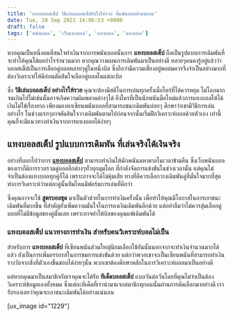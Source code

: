 ```yaml
---
title: 'แทงบอลสเต็ป วิธีเล่นบอลสเต็ปยังไงให้รวย ที่แฟนบอลห้ามพลาด'
date: Tue, 28 Sep 2021 14:06:53 +0000
draft: false
tags: ['พนันบอล', 'เว็บแทงบอล', 'แทงบอล', 'แทงบอล']
---
```


หากคุณเป็นหนึ่งคนที่สนใจทำเงินจากการพนันบอลนั้นการ **แทงบอลสเต็ป** ถือเป็นรูปแบบการเดิมพันที่จะทำให้คุณได้ผลกำไรจำนวนมาก หากคุณวางแผนการเดิมพันมาเป็นอย่างดี หลายๆคนคงรู้อยู่แล้วว่าบอลสเต็ปเป็นการเลือกคู่บอลหลายๆคู่ในหนึ่งบิล ซึ่งถือว่ามีความเสี่ยงอยู่พอสมควรจึงจำเป็นอย่างมากที่ต้องวิเคราะห์ให้ดีก่อนตัดสินใจเลือกคู่บอลในแต่ละบิล

ซึ่ง **วิธีเล่นบอลสเต็ป อย่างไรให้รวย** คุณจะต้องมีสติในการเล่นทุกครั้งเมื่อไหร่ที่ได้ควรหยุด ไม่โลภมากจนเกินไปไม่เช่นนั้นอาจเกิดความผิดพลาดต่างๆได้ ยิ่งใครที่เป็นนักพนันมือใหม่แล้วการแทงบอลให้ได้เงินไม่ใช่เรื่องยาก เพียงมองหาเซียนพนันบอลที่สามารถชนะเดิมพันบ่อยๆ ศึกษาว่าเขามีวิธีการเล่นอย่างไร ในช่วงแรกๆอาจตัดสินใจวางเดิมพันตามไปก่อนจากนั้นเริ่มฝึกวิเคราะห์บอลด้วยตัวเอง เท่านี้คุณก็จะมีแนวทางทำเงินจากการแทงบอลได้ง่ายๆ

**แทงบอลสเต็ป รูปแบบการเดิมพัน ที่เล่นจริงได้เงินจริง**
-------------------------------------------------------

อย่างที่บอกไปว่าการ [**แทงบอลสเต็ป**](/archives/) สามารถทำเงินให้นักพนันมหาศาลในเวลาข้ามคืน ซึ่งเว็บพนันบอลของเราก็มีการรวบรวมคู่บอลลีกต่างๆทั่วทุกมุมโลก ที่กำลังจัดการแข่งขันในช่วงเวลานั้น แต่คุณไม่จำเป็นต้องแทงบอลทุกคู่ก็ได้ เพราะอาจจะได้ไม่คุ้มเสีย ทางที่ดีควรเลือกวางเดิมพันคู่ที่มั่นใจมากที่สุด ทำการวิเคราะห์ว่าแต่ละคู่นั้นทีมไหนมีฟอร์มการเล่นที่ดีกว่า

ซึ่งคุณอาจจะใช้ **สูตรบอลชุด** มาเป็นตัวช่วยในการทำเงินครั้งนั้น เพื่อทำให้คุณมีโอกาสในการเอาชนะเดิมพันที่มากขึ้น ที่สำคัญยังเพิ่มความมั่นใจในการลงเงินเดิมพันอีกด้วย แต่อย่าลืมว่าไม่ควรสุ่มเลือกคู่บอลที่ไม่มีข้อมูลของคู่นั้นเลย เพราะอาจทำให้บิลของคุณแพ้เดิมพันได้

### **แทงบอลสเต็ป แนวทางการทำเงิน สำหรับคนวิเคราะห์บอลไม่เป็น**

สำหรับการ **แทงบอลสเต็ป** ที่เซียนพนันส่วนใหญ่นิยมเลือกใช้กันนั้นนอกจากจะทำเงินจำนวนมากได้แล้ว ยังเป็นการเพิ่มอรรถรสในการชมการแข่งขันด้วย แต่กว่าพวกเขาจะเป็นเซียนพนันที่สามารถทำเงินรางวัลจากสิ่งที่ตัวเองชื่นชอบได้ง่ายๆนั้น พวกเขาต้องศึกษาหลักในการวิเคราะห์บอลมาเป็นอย่างดี

แต่หากคุณมาเป็นสมาชิกกับเราคุณจะได้รับ **ทีเด็ดบอลสเต็ป** แบบวันต่อวันโดยที่คุณไม่จำเป็นต้องวิเคราะห์ข้อมูลเองทั้งหมด ซึ่งแต่ละทีเด็ดที่เรานำมาแจกสมาชิกทุกคนนั้นผ่านการคัดเลือกมาอย่างดี เรารับรองเลยว่าคุณจะเอาชนะเดิมพันได้อย่างแน่นอน

\[ux\_image id="1229"\]